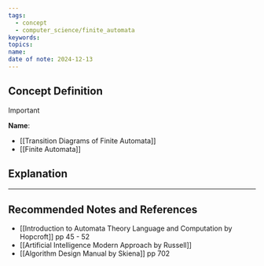 ```yaml
---
tags:
  - concept
  - computer_science/finite_automata
keywords: 
topics: 
name: 
date of note: 2024-12-13
---
```


## Concept Definition

>[!important]
>**Name**: 



- [[Transition Diagrams of Finite Automata]]
- [[Finite Automata]]

## Explanation





-----------
##  Recommended Notes and References


- [[Introduction to Automata Theory Language and Computation by Hopcroft]] pp 45 - 52
- [[Artificial Intelligence Modern Approach by Russell]]
- [[Algorithm Design Manual by Skiena]] pp 702